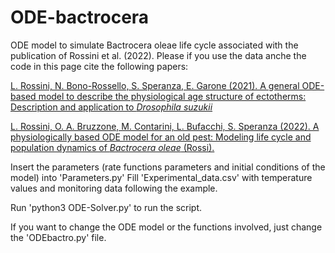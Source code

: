 # ODE-bactrocera
ODE model to simulate Bactrocera oleae life cycle associated with the publication of Rossini et al. (2022). Please if you use the data anche the code in this page cite the following papers:

[L. Rossini, N. Bono-Rossello, S. Speranza, E. Garone (2021). A general ODE-based model to describe the physiological age structure of ectotherms: Description and application to _Drosophila suzukii_ ](https://doi.org/10.1016/j.ecolmodel.2021.109673)

[L. Rossini, O. A. Bruzzone, M. Contarini, L. Bufacchi, S. Speranza (2022). A physiologically based ODE model for an old pest: Modeling life cycle and population dynamics of _Bactrocera oleae_ (Rossi).](https://doi.org/10.3390/agronomy12102298)

Insert the parameters (rate functions parameters and initial conditions of the model) into 'Parameters.py'
Fill 'Experimental_data.csv' with temperature values and monitoring data following the example.

Run 'python3 ODE-Solver.py' to run the script.

If you want to change the ODE model or the functions involved, just change the 'ODEbactro.py' file.
